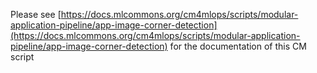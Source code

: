 Please see [https://docs.mlcommons.org/cm4mlops/scripts/modular-application-pipeline/app-image-corner-detection](https://docs.mlcommons.org/cm4mlops/scripts/modular-application-pipeline/app-image-corner-detection) for the documentation of this CM script
